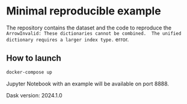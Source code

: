 # Minimal reproducible example

The repository contains the dataset and the code to reproduce the `ArrowInvalid: These dictionaries cannot be combined.  The unified dictionary requires a larger index type.` error.

## How to launch

```bash
docker-compose up
```

Jupyter Notebook with an example will be available on port 8888.

Dask version: 2024.1.0
